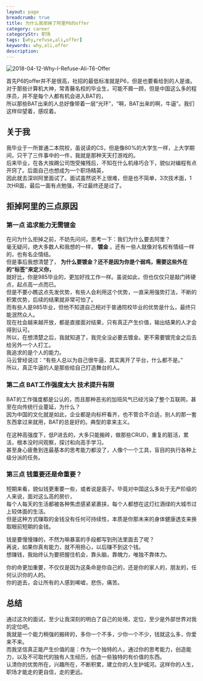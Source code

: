 ```yaml
---
layout: page
breadcrumb: true
title: 为什么我拒掉了阿里P6的offer
category: career
categoryStr: 职场 
tags: [why,refuse,ali,offer]
keywords: why,ali,offer
description: 
---
```


<img src="/img/life/2018-04-12-Why-I-Refuse-Ali-T6-Offer.jpg" class="post-img" alt="2018-04-12-Why-I-Refuse-Ali-T6-Offer">

首先P6的offer并不是很高，社招的最低标准就是P6，但是也要看给到的人是谁。   
对于那些计算机大神，常青藤名校的毕业生，可能不屑一顾，但是中国这么多的程序员，并不是每个人都有机会进入BAT的，  
所以那些BAT出来的人总好像带着一层“光环”，“啊，BAT出来的啊，牛逼”。我们这样仰望着，感叹着。  

## 关于我<a id="sec-1-1" name="sec-1-1"></a>

我毕业于一所普通二本院校，虽说读的CS，但是像80%的大学生一样，上大学期间，只干了三件事中的一件，我就是那种天天打游戏的。  
后来毕业，在各大挨踢公司饱受摧残后，不知在什么机缘巧合下，貌似对编程有点开窍了。后面自己也想成为一个职场精英，  
因此就去深圳阿里面试了。面试虽然说不上很难，但是也不简单，3次技术面，1次HR面，最后一面有点勉强，不过最终还是过了。  

## 拒掉阿里的三点原因<a id="sec-1-2" name="sec-1-2"></a>

### 第一点 追求能力无需镀金<a id="sec-1-2-1" name="sec-1-2-1"></a>

在问为什么拒掉之前，不妨先问问，思考一下：我们为什么要去阿里？  
毫无疑问，绝大多数人和我想的一样， **镀金** 。还有一些人就像对名校有情结一样的，也有名企情结。  
但是事后我想清楚了， **为什么要镀金？还不是因为你是个弱鸡，需要这些外在的“标签”来定义你，**  
就好比，你是985毕业的，更加好找工作一样。虽说如此，但也仅仅只是敲门砖硬点，起点高一点而已。  
但是不要小瞧这点先发优势，有些人会利用这个优势，一直采用强势打法，不断的积累优势，后续的结果就非常可怕了。  
而有些人是985毕业，但他不知道自己相对于普通院校毕业的优势是什么，最终只能泯然众人。  
现在社会越来越开放，都是直接面对结果，只有真正产生价值，输出结果的人才会得到认可。  
所以，在想清楚之后，我就知道了，我完全没必要去镀金。更不需要镀完金之后去给另外一个人打工。  
我追求的是个人的能力。  
马云曾经说过：“有些人总以为自己很牛逼，其实离开了平台，什么都不是。”  
所以，真正牛逼的人是那些给自己打造舞台的人。  

### 第二点 BAT工作强度太大 技术提升有限<a id="sec-1-2-2" name="sec-1-2-2"></a>
 
BAT的工作强度都是公认的，而且那种恶劣的加班风气已经污染了整个互联网，甚至在向传统行业蔓延，为什么？  
因为中国的文化就是如此，企业都是向标杆看齐，也不管合不合适，别人的那一套东西拿过来就用，BAT的总是好的。典型的拿来主义。  

在这种高强度下，低P进去的，大多只能搬砖，做那些CRUD，重复的脏活，累活，根本没时间观察，探讨和向高手学习。  
甚至身心疲惫到连最基本的思考能力都没了，人像个一个工具，盲目的执行各种上级分派的任务。  

### 第三点 钱重要还是命重要？<a id="sec-1-2-3" name="sec-1-2-3"></a>

短期来看，貌似钱更重要一些，或者说是面子。毕竟对中国这么多处于无产阶级的人来说，面对这么高的房价，  
每个人每天的生活都被各种焦虑感紧紧裹挟，每个人都想在这灯红酒绿的大城市过上较体面的生活。  
但是这种方式赚取的金钱没有任何可持续性，本质是你那未来的身体健康透支来换取眼前短期的金钱。  

钱是要慢慢赚的，不然为嘛暴富的手段都写到刑法里面去了呢？  
再说，如果你真有能力，就不用担心，以后赚不到这个钱。  
想赚钱，我始终认为要把握住机会，靠头脑，靠魄力，唯独不靠体力。  

你的命更加重要，不仅仅是因为这条命是你自己的，还是你的家人的，朋友的，任何认识你的人的。  
你的逝去，会让所有的人感到唏嘘，悲伤，痛苦。  

## 总结<a id="sec-1-3" name="sec-1-3"></a>

通过这次的面试，至少让我深刻的明白了自己的处境，定位，至少是外部世界对我的定位吧。  
我就是一个能力稍强的搬砖的，多你一个不多，少你一个不少，钱就这么多，你爱来不来。  
而我坚信真正能产生价值的是：作为一个独特的人，通过你的思考能力，创造能力，以及不可取代的独有人生经历，创造一些独特的有价值的东西。  
认清你的优势所在，兴趣所在，不断积累，建立你的人生护城河。这样你的人生，职场才能走的更自信，走的更远。  
